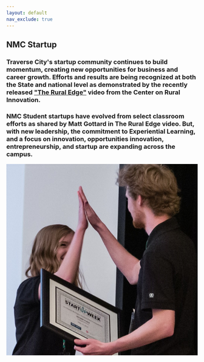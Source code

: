 ```yaml
---
layout: default
nav_exclude: true
---
```


## NMC Startup

### Traverse City's startup community continues to build momentum, creating new opportunities for business and career growth. Efforts and results are being recognized at both the State and national level as demonstrated by the recently released ["The Rural Edge"](https://ruralinnovation.us/resources/storytelling/rural-edge-traverse-city/) video from the Center on Rural Innovation. 

### NMC Student startups have evolved from select classroom efforts as shared by Matt Gottard in The Rural Edge video. But, with new leadership, the commitment to Experiential Learning, and a focus on innovation, opportunities innovation, entrepreneurship, and startup are expanding across the campus.

<img style="float:right" src="assets/images/high_five_small.jpg" >

<!--

![image alt >](assets/images/high_five.jpg)

![Flowers](assets/images/high_five.jpg){: .callout}

.callout {
    float: right;
}

-->
